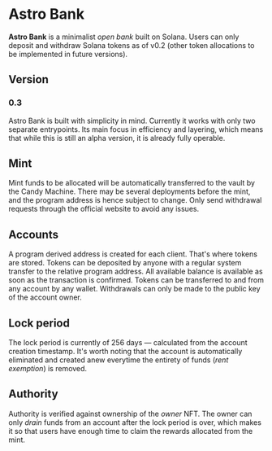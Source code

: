 # Astro Bank

**Astro Bank** is a minimalist *open bank* built on Solana.
Users can only deposit and withdraw Solana tokens as of v0.2 (other token allocations to be implemented in future versions).

## Version
### 0.3

Astro Bank is built with simplicity in mind. Currently it works with only two separate entrypoints.
Its main focus in efficiency and layering, which means that while this is still an alpha version, it is already fully operable.

## Mint

Mint funds to be allocated will be automatically transferred to the vault by the Candy Machine. There may be several deployments before the mint, and the program address is hence subject to change. Only send withdrawal requests through the official website to avoid any issues.

## Accounts

A program derived address is created for each client. That's where tokens are stored.
Tokens can be deposited by anyone with a regular system transfer to the relative program address. All available balance is available as soon as the transaction is confirmed.
Tokens can be transferred to and from any account by any wallet.
Withdrawals can only be made to the public key of the account owner.

## Lock period

The lock period is currently of 256 days — calculated from the account creation timestamp.
It's worth noting that the account is automatically eliminated and created anew everytime the entirety of funds (*rent exemption*) is removed.

## Authority

Authority is verified against ownership of the *owner* NFT.
The owner can only *drain* funds from an account after the lock period is over, which makes it so that users have enough time to claim the rewards allocated from the mint.
